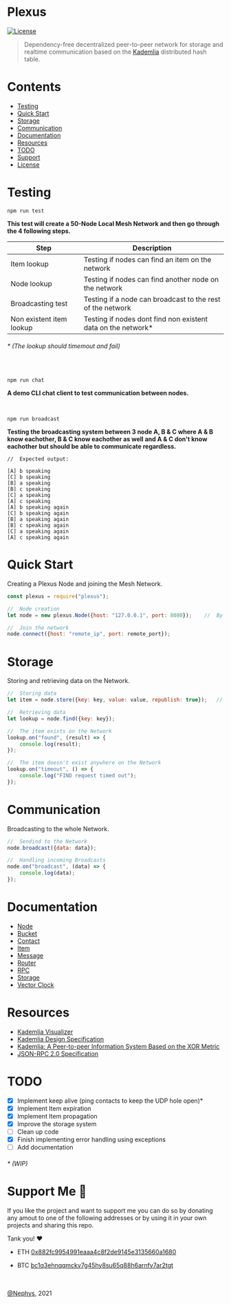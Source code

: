 # **Plexus**
[![License](https://img.shields.io/github/license/Nephys/plexus)](LICENSE)

>Dependency-free decentralized peer-to-peer network for storage and realtime communication based on the [Kademlia](http://www.scs.stanford.edu/~dm/home/papers/kpos.pdf) distributed hash table.

# **Contents**
* [Testing](#testing)
* [Quick Start](#quick-start)
* [Storage](#storage)
* [Communication](#communication)
* [Documentation](#documentation)
* [Resources](#resources)
* [TODO](#todo)
* [Support](#support-me-)
* [License](LICENSE)

# **Testing**
```
npm run test
```
**This test will create a 50-Node Local Mesh Network and then go through the 4 following steps.**

Step | Description
------------ | -------------
Item lookup | Testing if nodes can find an item on the network
Node lookup | Testing if nodes can find another node on the network
Broadcasting test | Testing if a node can broadcast to the rest of the network
Non existent item lookup | Testing if nodes dont find non existent data on the network*
###### * (The lookup should timemout and fail)

<br>

```
npm run chat
```
**A demo CLI chat client to test communication between nodes.**

<br>

```
npm run broadcast
```
**Testing the broadcasting system between 3 node A, B & C where A & B know eachother, B & C know eachother as well and A & C don't know eachother but should be able to communicate regardless.**

```
//  Expected output:

[A] b speaking
[C] b speaking
[B] a speaking
[B] c speaking
[C] a speaking
[A] c speaking
[A] b speaking again
[C] b speaking again
[B] a speaking again
[B] c speaking again
[C] a speaking again
[A] c speaking again
```

# **Quick Start**
Creating a Plexus Node and joining the Mesh Network.
```js
const plexus = require("plexus");

//  Node creation
let node = new plexus.Node({host: "127.0.0.1", port: 8080});    //  By default the host and port are 127.0.0.1:8080

//  Join the network
node.connect({host: "remote_ip", port: remote_port});
```

# **Storage**
Storing and retrieving data on the Network.
```js
//  Storing data
let item = node.store({key: key, value: value, republish: true});   //  If no key is provided it will default to the hash of the value stored

//  Retrieving data
let lookup = node.find({key: key});

//  The item exists on the Network
lookup.on("found", (result) => {
    console.log(result);
});

//  The item doesn't exist anywhere on the Network
lookup.on("timeout", () => {
    console.log("FIND request timed out");
});
```

# **Communication**
Broadcasting to the whole Network.
```js
//  Sendind to the Network
node.broadcast({data: data});

//  Handling incoming Broadcasts
node.on("broadcast", (data) => {
    console.log(data);
});
```

# **Documentation**
* [Node](docs/node.md)
* [Bucket](docs/bucket.md)
* [Contact](docs/contact.md)
* [Item](docs/item.md)
* [Message](docs/message.md)
* [Router](docs/router.md)
* [RPC](docs/rpc.md)
* [Storage](docs/storage.md)
* [Vector Clock](docs/vector_clock.md)

# **Resources**
* [Kademlia Visualizer](https://kelseyc18.github.io/kademlia_vis/basics/1/)
* [Kademlia Design Specification](http://xlattice.sourceforge.net/components/protocol/kademlia/specs.html)
* [Kademlia: A Peer-to-peer Information System Based on the XOR Metric](http://www.scs.stanford.edu/~dm/home/papers/kpos.pdf)
* [JSON-RPC 2.0 Specification](https://www.jsonrpc.org/specification)

# **TODO**
- [X] Implement keep alive (ping contacts to keep the UDP hole open)*
- [X] Implement Item expiration
- [X] Implement Item propagation
- [X] Improve the storage system
- [ ] Clean up code
- [X] Finish implementing error handling using exceptions
- [ ] Add documentation
###### * (WIP)

# **Support Me 🤝**

If you like the project and want to support me you can do so by donating any amout to one of the following addresses or by using it in your own projects and sharing this repo.

Tank you! ❤️

* ETH [0x882fc9954991eaaa4c8f2de9145e3135660a1680](https://etherscan.io/address/0x882fc9954991eaaa4c8f2de9145e3135660a1680)

* BTC [bc1q3ehnqqmckv7g45hy8su65q88h6arnfy7ar2tgt](https://btc.com/bc1q3ehnqqmckv7g45hy8su65q88h6arnfy7ar2tgt)

\
\
[@Nephys](https://github.com/Nephys), 2021